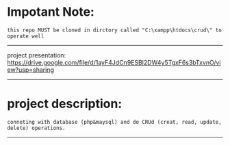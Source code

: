 # Impotant Note:
    this repo MUST be cloned in dirctory called "C:\xampp\htdocs\crud\" to operate well
---------------------------------------------
project presentation:
https://drive.google.com/file/d/1ayF4JdCn9ESBl2DW4y5TgxF6s3bTxvnO/view?usp=sharing

---------------------------------------------

# project description:
 
    conneting with database (php&maysql) and do CRUd (creat, read, update, delete) operations. 
--------------------------------------------------------------------------------


